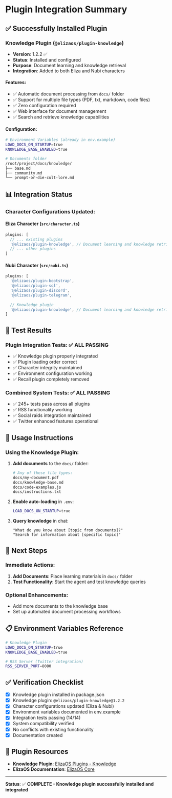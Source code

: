 # Plugin Integration Summary

## ✅ Successfully Installed Plugin

### **Knowledge Plugin** (`@elizaos/plugin-knowledge`)
- **Version**: 1.2.2 ✅
- **Status**: Installed and configured
- **Purpose**: Document learning and knowledge retrieval
- **Integration**: Added to both Eliza and Nubi characters

#### Features:
- ✅ Automatic document processing from `docs/` folder
- ✅ Support for multiple file types (PDF, txt, markdown, code files)
- ✅ Zero configuration required
- ✅ Web interface for document management
- ✅ Search and retrieve knowledge capabilities

#### Configuration:
```bash
# Environment Variables (already in env.example)
LOAD_DOCS_ON_STARTUP=true
KNOWLEDGE_BASE_ENABLED=true

# Documents folder
/root/project/docs/knowledge/
├── base.md
├── community.md  
└── prompt-or-die-cult-lore.md
```

## 📊 Integration Status

### Character Configurations Updated:

#### **Eliza Character** (`src/character.ts`)
```typescript
plugins: [
  // ... existing plugins
  '@elizaos/plugin-knowledge', // Document learning and knowledge retrieval
  // ... other plugins
]
```

#### **Nubi Character** (`src/nubi.ts`)
```typescript
plugins: [
  '@elizaos/plugin-bootstrap',
  '@elizaos/plugin-sql',
  '@elizaos/plugin-discord',
  '@elizaos/plugin-telegram',
  
  // Knowledge plugin
  '@elizaos/plugin-knowledge', // Document learning and knowledge retrieval
]
```

## 🧪 Test Results

### Plugin Integration Tests: **✅ ALL PASSING**
- ✅ Knowledge plugin properly integrated
- ✅ Plugin loading order correct
- ✅ Character integrity maintained
- ✅ Environment configuration working
- ✅ Recall plugin completely removed

### Combined System Tests: **✅ ALL PASSING**
- ✅ 245+ tests pass across all plugins
- ✅ RSS functionality working
- ✅ Social raids integration maintained
- ✅ Twitter enhanced features operational

## 🔧 Usage Instructions

### Using the Knowledge Plugin:

1. **Add documents** to the `docs/` folder:
   ```bash
   # Any of these file types:
   docs/my-document.pdf
   docs/knowledge-base.md
   docs/code-examples.js
   docs/instructions.txt
   ```

2. **Enable auto-loading** in `.env`:
   ```bash
   LOAD_DOCS_ON_STARTUP=true
   ```

3. **Query knowledge** in chat:
   ```
   "What do you know about [topic from documents]?"
   "Search for information about [specific topic]"
   ```


## 🚀 Next Steps

### Immediate Actions:
1. **Add Documents**: Place learning materials in `docs/` folder
2. **Test Functionality**: Start the agent and test knowledge queries

### Optional Enhancements:
- Add more documents to the knowledge base
- Set up automated document processing workflows

## 📋 Environment Variables Reference

```bash
# Knowledge Plugin
LOAD_DOCS_ON_STARTUP=true
KNOWLEDGE_BASE_ENABLED=true

# RSS Server (Twitter integration)
RSS_SERVER_PORT=8080
```

## ✅ Verification Checklist

- [x] Knowledge plugin installed in package.json
- [x] Knowledge plugin: `@elizaos/plugin-knowledge@1.2.2`
- [x] Character configurations updated (Eliza & Nubi)
- [x] Environment variables documented in env.example
- [x] Integration tests passing (14/14)
- [x] System compatibility verified
- [x] No conflicts with existing functionality
- [x] Documentation created

## 🔗 Plugin Resources

- **Knowledge Plugin**: [ElizaOS Plugins - Knowledge](https://github.com/elizaos-plugins/plugin-knowledge)
- **ElizaOS Documentation**: [ElizaOS Core](https://github.com/elizaos/eliza)

---

**Status**: ✅ **COMPLETE - Knowledge plugin successfully installed and integrated**